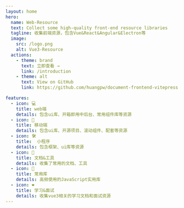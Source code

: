 ```yaml
---
layout: home
hero:
  name: Web-Resource
  text: Collect some high-quality front-end resource libraries
  tagline: 收集前端资源，包含Vue&React&Angular&Electron等
  image:
    src: /logo.png
    alt: Vue3-Resource
  actions:
    - theme: brand
      text: 立即查看 → 
      link: /introduction
    - theme: alt
      text: View on GitHub
      link: https://github.com/huangpw/document-frontend-vitepress

features:
  - icon: 💻
    title: web端
    details: 包含ui库、开箱即用中后台、常用组件库等资源
  - icon: 📱
    title: 移动端
    details: 包含ui库、开源项目、滚动组件、配套等资源
  - icon: 🛠️
    title:  小程序
    details: 包含框架、ui库等资源
  - icon: 📒
    title: 文档&工具
    details: 收集了常用的文档、工具
  - icon: 🌲
    title: 常用库
    details: 高频使用的JavaScript实用库
  - icon: ❤️
    title: 学习&面试
    details: 收集vue3相关的学习文档和面试资源
---
```

